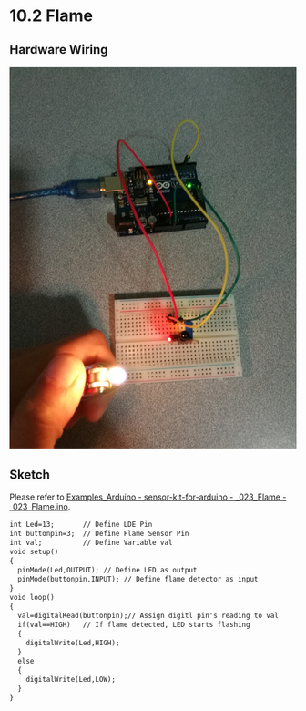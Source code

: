 # 10.2 Flame

## Hardware Wiring
![Image](../../Examples/sensor-kit-for-arduino/023_flame.jpg)

## Sketch
Please refer to [Examples_Arduino - sensor-kit-for-arduino - _023_Flame - _023_Flame.ino](https://github.com/LongerVisionRobot/Examples_Arduino/blob/master/sensor-kit-for-arduino/_023_Flame/_023_Flame.ino).
```
int Led=13;       // Define LDE Pin
int buttonpin=3;  // Define Flame Sensor Pin
int val;          // Define Variable val
void setup()
{
  pinMode(Led,OUTPUT); // Define LED as output
  pinMode(buttonpin,INPUT); // Define flame detector as input
}
void loop()
{
  val=digitalRead(buttonpin);// Assign digitl pin's reading to val
  if(val==HIGH)   // If flame detected, LED starts flashing
  {
    digitalWrite(Led,HIGH);
  }
  else
  {
    digitalWrite(Led,LOW);
  }
}
```